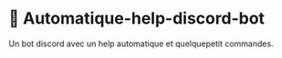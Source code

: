 # 📌 Automatique-help-discord-bot
Un bot discord avec un help automatique et quelquepetit commandes.

